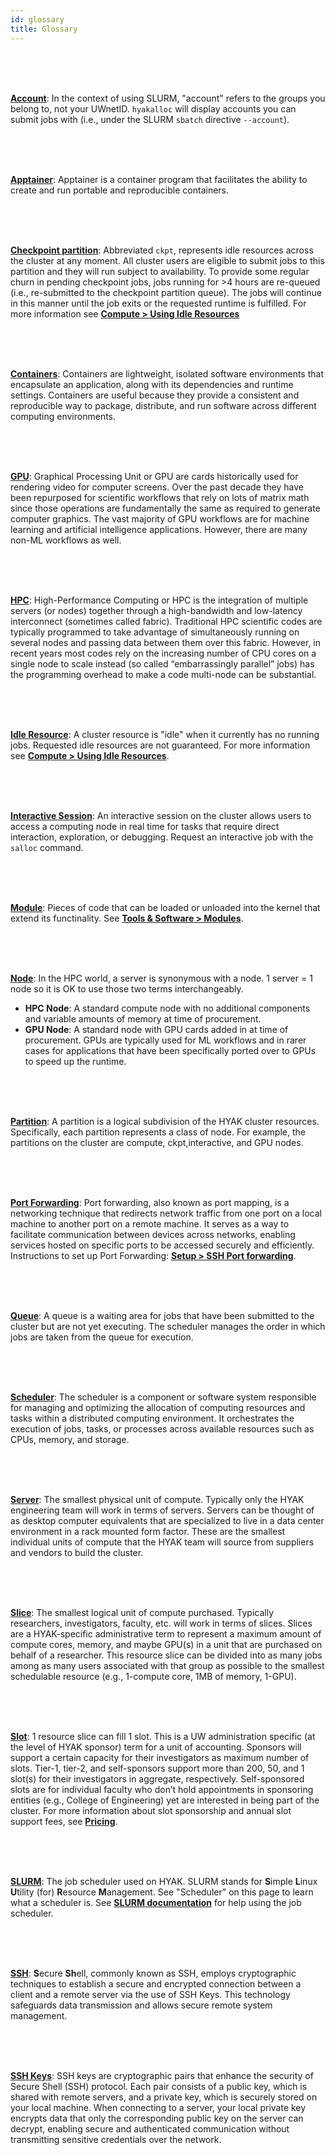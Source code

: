 ```yaml
---
id: glossary
title: Glossary
---
```


<a name="account" /> <br /><br /><br />

[**Account**](#account): In the context of using SLURM, "account" refers to the groups you belong to, not your UWnetID. `hyakalloc` will display accounts you can submit jobs with (i.e., under the SLURM `sbatch` directive `--account`). 

<a name="apptainer" /> <br /><br /><br />

[**Apptainer**](#apptainer): Apptainer is a container program that facilitates the ability to create and run portable and reproducible containers.

<a name="checkpoint" /> <br /><br /><br />

[**Checkpoint partition**](#checkpoint): Abbreviated `ckpt`, represents idle resources across the cluster at any moment. All cluster users are eligible to submit jobs to this partition and they will run subject to availability. To provide some regular churn in pending checkpoint jobs, jobs running for >4 hours are re-queued (i.e., re-submitted to the checkpoint partition queue). The jobs will continue in this manner until the job exits or the requested runtime is fulfilled. For more information see [**Compute > Using Idle Resources**](https://hyak.uw.edu/docs/compute/checkpoint#the-checkpoint-partition)

<a name="Containers" /> <br /><br /><br />

[**Containers**](#port_forwarding): Containers are lightweight, isolated software environments that encapsulate an application, along with its dependencies and runtime settings. Containers are useful because they provide a consistent and reproducible way to package, distribute, and run software across different computing environments. 

<a name="gpu" /> <br /><br /><br />

[**GPU**](#gpu): Graphical Processing Unit or GPU are cards historically used for rendering video for computer screens. Over the past decade they have been repurposed for scientific workflows that rely on lots of matrix math since those operations are fundamentally the same as required to generate computer graphics. The vast majority of GPU workflows are for machine learning and artificial intelligence applications. However, there are many non-ML workflows as well. 

<a name="hpc" /> <br /><br /><br />

[**HPC**](#hpc): High-Performance Computing or HPC is the integration of multiple servers (or nodes) together through a high-bandwidth and low-latency interconnect (sometimes called fabric). Traditional HPC scientific codes are typically programmed to take advantage of simultaneously running on several nodes and passing data between them over this fabric. However, in recent years most codes rely on the increasing number of CPU cores on a single node to scale instead (so called “embarrassingly parallel” jobs) has the programming overhead to make a code multi-node can be substantial.

<a name="idle" /> <br /><br /><br />

[**Idle Resource**](#idle): A cluster resource is "idle" when it currently has no running jobs. Requested idle resources are not guaranteed. For more information see [**Compute > Using Idle Resources**](https://hyak.uw.edu/docs/compute/checkpoint).

<a name="interactive" /> <br /><br /><br />

[**Interactive Session**](#interactive): An interactive session on the cluster allows users to access a computing node in real time for tasks that require direct interaction, exploration, or debugging. Request an interactive job with the `salloc` command.

<a name="module" /> <br /><br /><br />

[**Module**](#module): Pieces of code that can be loaded or unloaded into the kernel that extend its functinality. See [**Tools & Software > Modules**](https://hyak.uw.edu/docs/tools/modules).

<a name="node" /> <br /><br /><br />

[**Node**](#node): In the HPC world, a server is synonymous with a node. 1 server = 1 node so it is OK to use those two terms interchangeably.
- **HPC Node**: A standard compute node with no additional components and variable amounts of memory at time of procurement.
- **GPU Node**: A standard node with GPU cards added in at time of procurement. GPUs are typically used for ML workflows and in rarer cases for applications that have been specifically ported over to GPUs to speed up the runtime.

<a name="Partition" /> <br /><br /><br />

[**Partition**](#partition): A partition is a logical subdivision of the HYAK cluster resources. Specifically, each partition represents a class of node. For example, the partitions on the cluster are compute, ckpt,interactive, and GPU nodes.

<a name="Port_Forwarding" /> <br /><br /><br />

[**Port Forwarding**](#port_forwarding): Port forwarding, also known as port mapping, is a networking technique that redirects network traffic from one port on a local machine to another port on a remote machine. It serves as a way to facilitate communication between devices across networks, enabling services hosted on specific ports to be accessed securely and efficiently. Instructions to set up Port Forwarding: [**Setup > SSH Port forwarding**](https://hyak.uw.edu/docs/setup/portforwarding).

<a name="queue" /> <br /><br /><br />

[**Queue**](#queue): A queue is a waiting area for jobs that have been submitted to the cluster but are not yet executing. The scheduler manages the order in which jobs are taken from the queue for execution.

<a name="scheduler" /> <br /><br /><br />

[**Scheduler**](#scheduler): The scheduler is a component or software system responsible for managing and optimizing the allocation of computing resources and tasks within a distributed computing environment. It orchestrates the execution of jobs, tasks, or processes across available resources such as CPUs, memory, and storage.

<a name="server" /> <br /><br /><br />

[**Server**](#server): The smallest physical unit of compute. Typically only the HYAK engineering team will work in terms of servers. Servers can be thought of as desktop computer equivalents that are specialized to live in a data center environment in a rack mounted form factor. These are the smallest individual units of compute that the HYAK team will source from suppliers and vendors to build the cluster.

<a name="slice" /> <br /><br /><br />

[**Slice**](#slice): The smallest logical unit of compute purchased. Typically researchers, investigators, faculty, etc. will work in terms of slices. Slices are a HYAK-specific administrative term to represent a maximum amount of compute cores, memory, and maybe GPU(s) in a unit that are purchased on behalf of a researcher. This resource slice can be divided into as many jobs among as many users associated with that group as possible to the smallest schedulable resource (e.g., 1-compute core, 1MB of memory, 1-GPU). 

<a name="slot" /> <br /><br /><br />

[**Slot**](#slot): 1 resource slice can fill 1 slot. This is a UW administration specific (at the level of HYAK sponsor) term for a unit of accounting. Sponsors will support a certain capacity for their investigators as maximum number of slots. Tier-1, tier-2, and self-sponsors support more than 200, 50, and 1 slot(s) for their investigators in aggregate, respectively. Self-sponsored slots are for individual faculty who don’t hold appointments in sponsoring entities (e.g., College of Engineering) yet are interested in being part of the cluster. For more information about slot sponsorship and annual slot support fees, see [**Pricing**](https://hyak.uw.edu/pricing). 

<a name="slurm" /> <br /><br /><br />

[**SLURM**](#slurm): The job scheduler used on HYAK. SLURM stands for **S**imple **L**inux **U**tility (for) **R**esource **M**anagement. See "Scheduler" on this page to learn what a scheduler is. See [**SLURM documentation**](https://slurm.schedmd.com/man_index.html) for help using the job scheduler.

<a name="SSH" /> <br /><br /><br />

[**SSH**](#ssh): **S**ecure **Sh**ell, commonly known as SSH, employs cryptographic techniques to establish a secure and encrypted connection between a client and a remote server via the use of SSH Keys. This technology safeguards data transmission and allows secure remote system management.

<a name="SSH_Keys" /> <br /><br /><br />

[**SSH Keys**](#ssh_keys): SSH keys are cryptographic pairs that enhance the security of Secure Shell (SSH) protocol. Each pair consists of a public key, which is shared with remote servers, and a private key, which is securely stored on your local machine. When connecting to a server, your local private key encrypts data that only the corresponding public key on the server can decrypt, enabling secure and authenticated communication without transmitting sensitive credentials over the network. 




